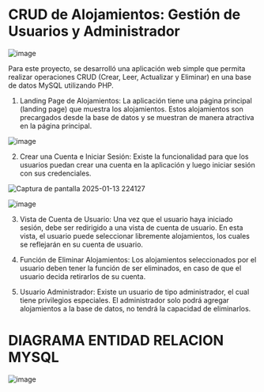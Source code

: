 # CRUD de Alojamientos: Gestión de Usuarios y Administrador

![image](https://github.com/user-attachments/assets/3e1ffb1b-2c15-44ca-91c7-e0894ef227b2)

Para este proyecto, se desarrolló una aplicación web simple que permita realizar operaciones CRUD (Crear, Leer, Actualizar y Eliminar) en una base de datos MySQL utilizando PHP.

1. Landing Page de Alojamientos:
    La aplicación tiene una página principal (landing page) que muestra los alojamientos. Estos alojamientos son precargados desde la base de datos y se muestran de manera atractiva en la página principal.

![image](https://github.com/user-attachments/assets/96c15c4c-bb7b-4ef5-9571-cff05c13ca0d)

2. Crear una Cuenta e Iniciar Sesión: Existe la funcionalidad para que los usuarios puedan crear una cuenta en la aplicación y luego iniciar sesión con sus credenciales.
   
![Captura de pantalla 2025-01-13 224127](https://github.com/user-attachments/assets/01882abc-77e4-4c0a-ab57-2eb8ef7ee5a5)
   
![image](https://github.com/user-attachments/assets/718cbb7b-ca58-4872-9c38-72a13154d47a)

3. Vista de Cuenta de Usuario:
    Una vez que el usuario haya iniciado sesión, debe ser redirigido a una vista de cuenta de usuario. En esta vista, el usuario puede seleccionar libremente alojamientos, los cuales se reflejarán en su cuenta de usuario. 

4. Función de Eliminar Alojamientos:
    Los alojamientos seleccionados por el usuario deben tener la función de ser eliminados, en caso de que el usuario decida retirarlos de su cuenta. 

5. Usuario Administrador:
    Existe un usuario de tipo administrador, el cual tiene privilegios especiales. El administrador solo podrá agregar alojamientos a la base de datos, no tendrá la capacidad de eliminarlos.

# DIAGRAMA ENTIDAD RELACION MYSQL

![image](https://github.com/user-attachments/assets/2b1a303a-da65-4e45-8248-25b87eba2118)
